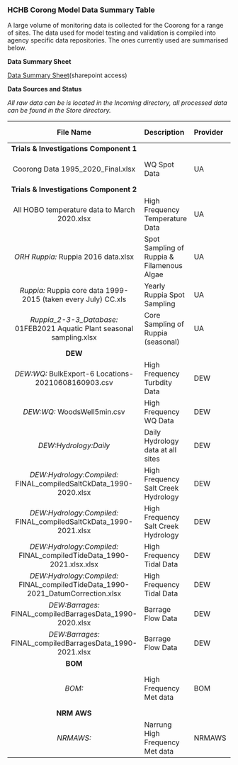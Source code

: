 
### HCHB Corong Model Data Summary Table
A large volume of monitoring data is collected for the Coorong for a range of sites. The data used for model testing and validation is compiled into agency specific data repositories. The ones currently used are summarised below.


**Data Summary Sheet**

[Data Summary Sheet](https://sagov.sharepoint.com/:x:/r/teams/HCHBTIDataMgtandIntegration/Shared%20Documents/General/Coorong_Data_Summary.xlsx?d=weadc920cbd1445069975d2e8752aef09&csf=1&web=1&e=CGoQgO)(sharepoint access)



**Data Sources and Status**

*All raw data can be is located in the Incoming directory, all processed data can be found in the Store directory.*


| File Name | Description | Provider  | Provider Code | Date Range | Imported | Store |
|:---------:|:------------|:--------|:------------|:----------:|:--------:|:--------:|
|**Trials & Investigations Component 1**|
| Coorong Data 1995_2020_Final.xlsx | WQ Spot Data | UA | UA Collated | 1998 - 2019 | Yes |_hydro:_ UA_compiled_wq.mat|
|**Trials & Investigations Component 2**|
| All HOBO temperature data to March 2020.xlsx| High Frequency Temperature Data | UA | UA Logger | 2019 - 2020 | Yes |_hydro:_ UA_temperature_loggers.mat |
| _ORH Ruppia:_ Ruppia 2016 data.xlsx | Spot Sampling of Ruppia & Filamenous Algae | UA | UA Puppia ORH | 2016 | Pending | |
| _Ruppia:_ Ruppia core data 1999-2015 (taken every July) CC.xls | Yearly Ruppia Spot Sampling | UA | UA Ruppia Hist | 1999 - 2015 | Pending | |
|_Ruppia_2-3-3_Database:_ 01FEB2021 Aquatic Plant seasonal sampling.xlsx | Core Sampling of Ruppia (seasonal) | UA | UA Ruppia T&I | 2020 | Pending | |
|**DEW**|
| _DEW:WQ:_ BulkExport-6 Locations-20210608160903.csv| High Frequency Turbdity Data| DEW | DEW Turb | 2009 - 2021 | Yes |_hydro:_ dew_turbidity.mat  |
| _DEW:WQ:_ WoodsWell5min.csv| High Frequency WQ Data| DEW | DEW Sonde | 2009 - 2021 | Pending | |
| _DEW:Hydrology:Daily_| Daily Hydrology data at all sites | DEW | DEW | 1990 - 2021 | Yes |_hydro:_ dew_daily.mat |
| _DEW:Hydrology:Compiled:_ FINAL_compiledSaltCkData_1990-2020.xlsx| High Frequency Salt Creek Hydrology | DEW | DEW SC | 1990 - 2020 | Pending | |
| _DEW:Hydrology:Compiled:_ FINAL_compiledSaltCkData_1990-2021.xlsx| High Frequency Salt Creek Hydrology | DEW | DEW SC | 1990 - 2021 | Pending | |
| _DEW:Hydrology:Compiled:_ FINAL_compiledTideData_1990-2021.xlsx.xlsx| High Frequency Tidal Data | DEW | DEW TIDE | 1990 - 2021 | Depreciated | |
| _DEW:Hydrology:Compiled:_ FINAL_compiledTideData_1990-2021_DatumCorrection.xlsx| High Frequency Tidal Data | DEW | DEW TIDE | 1990 - 2021 | Pending | |
| _DEW:Barrages:_ FINAL_compiledBarragesData_1990-2020.xlsx| Barrage Flow Data | DEW | DEW BAR | 1990 - 2020 | Depreciated | |
| _DEW:Barrages:_ FINAL_compiledBarragesData_1990-2021.xlsx| Barrage Flow Data | DEW | DEW BAR | 1990 - 2021 | Pending | |
|**BOM**|
|_BOM:_ | High Frequency Met data | BOM | BOM | Pre 1960 - 2021 | Yes | _metocean:_ bom_metdata_sorted.mat |
|**NRM AWS**|
|_NRMAWS:_ | Narrung High Frequency Met data | NRMAWS | NRMAWS | 2016 - 2021 | Yes | _metocean:_ aws_metdata.mat |
